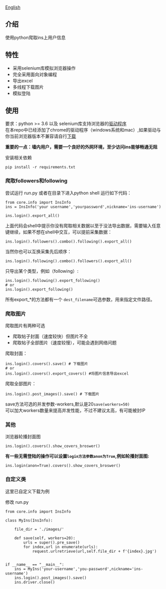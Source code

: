[English](https://note.youdao.com/)

## 介绍

使用python爬取ins上用户信息

## 特性
- 采用selenium库模拟浏览器操作
- 完全采用面向对象编程
- 导出excel
- 多线程下载图片
- 模拟登陆

## 使用

要求：python >= 3.6 以及 selenium库支持浏览器的[驱动程序](https://selenium-python.readthedocs.io/installation.html)  
在本repo中已经添加了chrome的驱动程序（windows系统和mac）,如果驱动与你当前浏览器版本不兼容请自行[下载](https://sites.google.com/a/chromium.org/chromedriver/downloads)  

**重要的一点：墙内用户，需要一个良好的外网环境，至少访问ins能够畅通无阻**

安装相关依赖

```
pip install -r requirements.txt
```
### 爬取followers和following
尝试运行 run.py
或者在目录下进入python shell 运行如下代码：
```
from core.info import InsInfo
ins = InsInfo('your username','yourpassword',nickname='ins-username')

ins.login().export_all()
```
上面代码会shell中提示你没有爬取相关数据以至于没法导出数据，需要输入任意键继续，如果不想在shell中交互，可以提前采集数据：  
```
ins.login().followers().combo().following().export_all()
```
当然你也可以互换采集先后顺序：
```
ins.login().following().combo().followers().export_all()
```
只导出某个类型，例如（following）:
```
ins.login().following().export_following() 
# or
ins.login().export_following() 
```
所有export_*的方法都有一个 ```dest_filename```可选参数，用来指定文件路径。
### 爬取图片

爬取图片有两种可选
- 爬取帖子封面（速度较快）但图片不全
- 爬取帖子全部图片（速度较慢），可能会遇到网络问题

爬取封面：

```
ins.login().covers().save() # 下载图片
# or 
ins.login().covers().export_covers() #将图片信息导出excel
```

爬取全部图片：

```
ins.login().post_images().save() # 下载图片
```

save方法可选的并发参数-workers,默认是20```save(workers=50)```  
可以加大workers数量来提高并发性能，不过不建议太高，有可能被封IP

### 其他

浏览器轮播封面图

```
ins.login().covers().show_covers_broswer()
```
**有一些无需登陆的操作可以设置```login方法参数anon为True```,例如轮播封面图:**
```
ins.login(anon=True).covers().show_covers_broswer()
```

### 自定义类

这里已自定义下载为例

修改 run.py
```
from core.info import InsInfo

class MyIns(InsInfo):

    file_dir = './images/'

    def save(self, workers=20):
        urls = super().pre_save()
        for index,url in enumerate(urls):
            request.urlretrieve(url,self.file_dir + f'{index}.jpg')
        

if __name__ == "__main__":
    ins = MyIns('your-username','you-password',nickname='ins-username')
    ins.login().post_images().save()
    ins.driver.close()
```